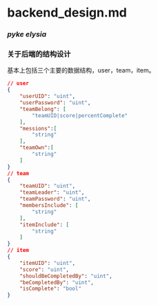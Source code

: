 # backend_design.md

### ***pyke elysia***

### 关于后端的结构设计

基本上包括三个主要的数据结构，user，team，item。

```json
// user
{
    "userUID": "uint",
    "userPassword": "uint",
    "teamBelong": [
        "teamUID|score|percentComplete"
    ],
    "messions":[
        "string"
    ],
    "teamOwn":[
        "string"
    ]
}
// team
{
    "teamUID": "uint",
    "teamLeader": "uint",
    "teamPassword": "uint",
    "membersInclude": [
        "string"
    ],
    "itemInclude": [
        "string"
    ]
}
// item
{
    "itemUID": "uint",
    "score": "uint",
    "shouldBeCompletedBy": "uint",
    "beCompletedBy": "uint",
    "isComplete": "bool"
}
```